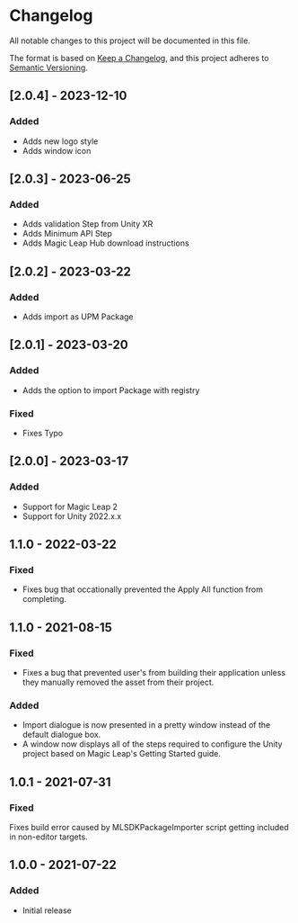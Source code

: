 # Changelog
All notable changes to this project will be documented in this file.

The format is based on [Keep a Changelog](https://keepachangelog.com/en/1.0.0/),
and this project adheres to [Semantic Versioning](https://semver.org/spec/v2.0.0.html).

## [2.0.4] - 2023-12-10
### Added
- Adds new logo style
- Adds window icon

## [2.0.3] - 2023-06-25
### Added
- Adds validation Step from Unity XR
- Adds Minimum API Step
- Adds Magic Leap Hub download instructions

## [2.0.2] - 2023-03-22
### Added
- Adds import as UPM Package

## [2.0.1] - 2023-03-20
### Added
- Adds the option to import Package with registry

### Fixed
- Fixes Typo

## [2.0.0] - 2023-03-17
### Added
- Support for Magic Leap 2
- Support for Unity 2022.x.x


## 1.1.0 - 2022-03-22
### Fixed
- Fixes bug that occationally prevented the Apply All function from completing.

## 1.1.0 - 2021-08-15
### Fixed
- Fixes a bug that prevented user's from building their application unless they manually removed the asset from their project.

### Added
- Import dialogue is now presented in a pretty window instead of the default dialogue box.
- A window now displays all of the steps required to configure the Unity project based on Magic Leap's Getting Started guide.

## 1.0.1 - 2021-07-31
### Fixed
Fixes build error caused by MLSDKPackageImporter script getting included in non-editor targets.

## 1.0.0 - 2021-07-22
### Added
- Initial release